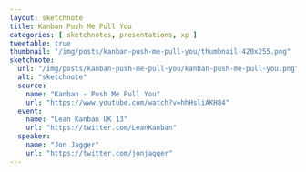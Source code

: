 ```yaml
---
layout: sketchnote
title: Kanban Push Me Pull You
categories: [ sketchnotes, presentations, xp ]
tweetable: true
thumbnail: "/img/posts/kanban-push-me-pull-you/thumbnail-420x255.png"
sketchnote:
  url: "/img/posts/kanban-push-me-pull-you/kanban-push-me-pull-you.png"
  alt: "sketchnote"
  source:
    name: "Kanban - Push Me Pull You"
    url: "https://www.youtube.com/watch?v=hhHsliAKH84"
  event:
    name: "Lean Kanban UK 13"
    url: "https://twitter.com/LeanKanban"
  speaker:
    name: "Jon Jagger"
    url: "https://twitter.com/jonjagger"
---
```

